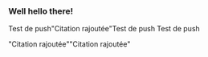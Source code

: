### Well hello there!

Test de push"Citation rajoutée"Test de push
Test de push

"Citation rajoutée""Citation rajoutée"